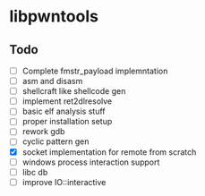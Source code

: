 # libpwntools

## Todo
- [ ] Complete fmstr_payload implemntation
- [ ] asm and disasm 
- [ ] shellcraft like shellcode gen
- [ ] implement ret2dlresolve
- [ ] basic elf analysis stuff
- [ ] proper installation setup
- [ ] rework gdb
- [ ] cyclic pattern gen
- [x] socket implementation for remote from scratch
- [ ] windows process interaction support
- [ ] libc db
- [ ] improve IO::interactive
